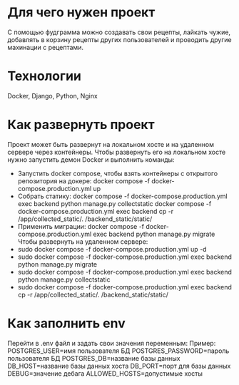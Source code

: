 # Для чего нужен проект #
С помощью фудграмма можно создавать свои рецепты, лайкать чужие, добавлять в корзину рецепты других пользователей и проводить другие махинации с рецептами.
# Технологии #
Docker, Django, Python, Nginx
# Как развернуть проект #
Проект может быть развернут на локальном хосте и на удаленном сервере через контейнеры. Чтобы развернуть его на локальном хосте нужно запустить демон Docker и выполнить команды:
+ Запустить docker compose, чтобы взять контейнеры с открытого репозитория на докере:
  docker compose -f docker-compose.production.yml up
+ Собрать статику:
  docker compose -f docker-compose.production.yml exec backend python manage.py collectstatic
  docker compose -f docker-compose.production.yml exec backend cp -r /app/collected_static/. /backend_static/static/
+ Применить миграции:
  docker compose -f docker-compose.production.yml exec backend python manage.py migrate
Чтобы развернуть на удаленном сервере:
+ sudo docker compose -f docker-compose.production.yml up -d
+ sudo docker compose -f docker-compose.production.yml exec backend python manage.py migrate
+ sudo docker compose -f docker-compose.production.yml exec backend python manage.py collectstatic
+ sudo docker compose -f docker-compose.production.yml exec backend cp -r /app/collected_static/. /backend_static/static/ 
# Как заполнить env #
Перейти в .env файл и задать свои значения переменным:
Пример:
POSTGRES_USER=имя пользователя БД
POSTGRES_PASSWORD=пароль пользователя БД
POSTGRES_DB=название базы данных
DB_HOST=название базы данных хоста
DB_PORT=порт для базы данных
DEBUG=значение дебага
ALLOWED_HOSTS=допустимые хосты
